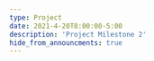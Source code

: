 ```yaml
---
type: Project
date: 2021-4-20T8:00:00-5:00
description: 'Project Milestone 2'
hide_from_announcments: true
---
```

<!-- **Topics:**
1. Topic 1
2. Topic 2
3. Topic 3 -->
